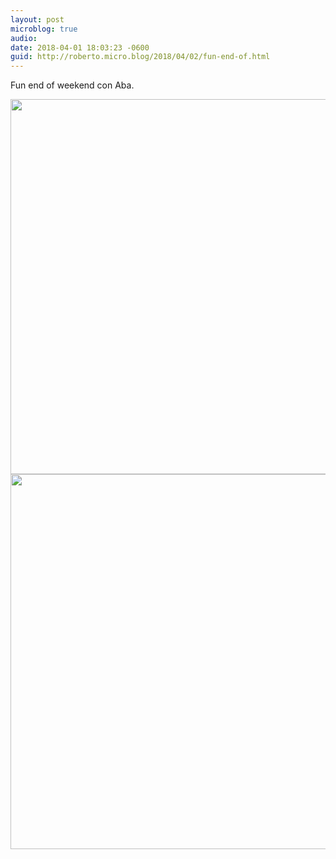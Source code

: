 ```yaml
---
layout: post
microblog: true
audio: 
date: 2018-04-01 18:03:23 -0600
guid: http://roberto.micro.blog/2018/04/02/fun-end-of.html
---
```

Fun end of weekend con Aba.

<img src="http://roberto.mateu.me/uploads/2018/428d0166cc.jpg" width="600" height="600" /><img src="http://roberto.mateu.me/uploads/2018/f93f7564b5.jpg" width="600" height="600" />
